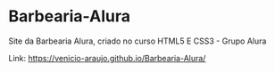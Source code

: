# Barbearia-Alura
Site da Barbearia Alura, criado no curso HTML5 E CSS3 - Grupo Alura


Link: https://venicio-araujo.github.io/Barbearia-Alura/
